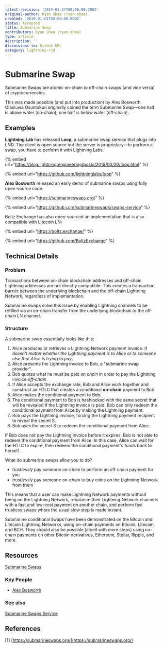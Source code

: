 ```yaml
---
latest-revision: '2019-01-27T00:00:00.000Z'
original-author: Ryan Shea (ryan-shea)
created: '2019-01-01T00:00:00.000Z'
status: Accepted
title: Submarine Swap
contributors: Ryan Shea (ryan-shea)
type: article
description: ''
discussions-to: GitHub URL
category: lightning-rnd
---
```


# Submarine Swap

Submarine Swaps are atomic on-chain to off-chain swaps \(and vice versa\) of cryptocurrencies.

This was made possible \(and put into production\) by Alex Bosworth. Olaoluwa Osuntokun originally coined the term Submarine Swap—one half is above water \(on-chain\), one half is below water \(off-chain\).

## Examples

**Lightning Lab** has released **Loop**, a submarine swap service that plugs into LND.  The client is open source but the server is proprietary—to perform a swap, you have to perform it with Lightning Labs.

{% embed url="https://blog.lightning.engineering/posts/2019/03/20/loop.html" %}

{% embed url="https://github.com/lightninglabs/loop" %}

**Alex Bosworth** released an early demo of submarine swaps using fully open-source code:

{% embed url="https://submarineswaps.org/" %}

{% embed url="https://github.com/submarineswaps/swaps-service" %}

Boltz Exchange has also open-sourced an implementation that is also compatible with Litecoin LN:

{% embed url="https://boltz.exchange/" %}

{% embed url="https://github.com/BoltzExchange" %}

## Technical Details

### Problem

Transactions between on-chain blockchain addresses and off-chain Lightning addresses are not directly compatible. This creates a transaction barrier between the underlying blockchain and the off-chain Lightning Network, regardless of implementation.

Submarine swaps solve this issue by enabling Lightning channels to be refilled via an on-chain transfer from the underlying blockchain to the off-chain LN channel.

### Structure

A submarine swap essentially looks like this:

1. Alice produces or retrieves a Lightning Network payment invoice.  _It doesn't matter whether the Lightning payment is to Alice or to someone else that Alice is trying to pay_.
2. Alice presents the Lightning invoice to Bob, a "submarine swap provider".
3. Bob quotes what he must be paid _on chain_ in order to pay the Lightning invoice _off-chain_.
4. If Alice accepts the exchange rate, Bob and Alice work together and construct an HTLC that creates a conditional **on-chain** payment to Bob.
5. Alice makes the conditional payment to Bob.
6. The conditional payment to Bob is hashlocked with the same secret that will be revealed if the Lightning invoice is paid.  Bob can only redeem the conditional payment from Alice by making the Lightning payment.
7. Bob pays the Lightning invoice, forcing the Lightning payment recipient to reveal the secret S.
8. Bob uses the secret S to redeem the conditional payment from Alice.

If Bob does not pay the Lightning invoice before it expires, Bob is not able to redeem the conditional payment from Alice. In this case, Alice can wait for the HTLC to expire, then redeem the conditional payment's funds back to herself.

What do submarine swaps allow you to do?

* _trustlessly_ pay someone on-chain to perform an off-chain payment for you
* _trustlessly_ pay someone on-chain to buy coins on the Lightning Network from them

This means that a user can make Lightning Network payments without being on the Lightning Network, rebalance their Lightning Network channels with a fast and low-cost payment on another chain, and perform fast trustless swaps where the usual slow step is made instant.

Submarine conditional swaps have been demonstrated on the Bitcoin and Litecoin Lightning Networks, using on-chain payments on Bitcoin, Litecoin, and BCH. They should also be possible \(albeit with more steps\) using on-chain payments on other Bitcoin derivatives, Ethereum, Stellar, Ripple, and more.

## Resources

[Submarine Swaps](https://submarineswaps.org)

### Key People

* [Alex Bosworth](https://twitter.com/alexbosworth)

### See also

[Submarine Swaps Service](https://github.com/submarineswaps/swaps-service)

## References

\[1\] [https://submarineswaps.org/](https://submarineswaps.org/)

